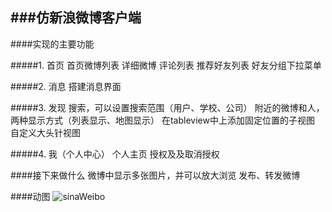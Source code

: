 ###仿新浪微博客户端
---

####实现的主要功能

#####1. 首页
	首页微博列表
	详细微博
	评论列表
    推荐好友列表
    好友分组下拉菜单

#####2. 消息
	搭建消息界面

#####3. 发现
    搜索，可以设置搜索范围（用户、学校、公司）
    附近的微博和人，两种显示方式（列表显示、地图显示）
		在tableview中上添加固定位置的子视图
		自定义大头针视图

#####4. 我（个人中心）
    个人主页
    授权及及取消授权


####接下来做什么
    微博中显示多张图片，并可以放大浏览
    发布、转发微博

####动图
![sinaWeibo](http://cc.cocimg.com/bbs/attachment/postcate/topic/16/306893_189_54df1434341976ae2a89163727139.gif)			
		
				
						

